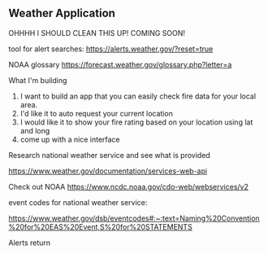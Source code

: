 ## Weather Application

OHHHH I SHOULD CLEAN THIS UP! COMING SOON! 




tool for alert searches: https://alerts.weather.gov/?reset=true

NOAA glossary https://forecast.weather.gov/glossary.php?letter=a

What I'm building

1. I want to build an app that you can easily check fire data for your local area.
2. I'd like it to auto request your current location
3. I would like it to show your fire rating based on your location using lat and long
4. come up with a nice interface

Research national weather service and see what is provided

https://www.weather.gov/documentation/services-web-api

Check out NOAA
https://www.ncdc.noaa.gov/cdo-web/webservices/v2

event codes for national weather service:

https://www.weather.gov/dsb/eventcodes#:~:text=Naming%20Convention%20for%20EAS%20Event,S%20for%20STATEMENTS

Alerts return

